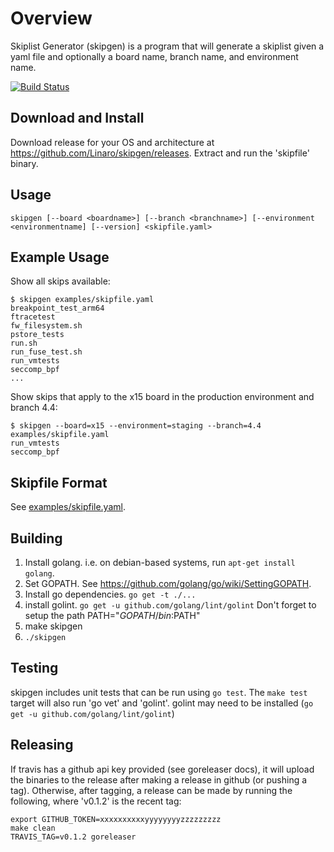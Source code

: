 # Overview

Skiplist Generator (skipgen) is a program that will generate a skiplist given a
yaml file and optionally a board name, branch name, and environment name.

[![Build Status](https://travis-ci.org/Linaro/skipgen.svg?branch=master)](https://travis-ci.org/Linaro/skipgen)

## Download and Install

Download release for your OS and architecture at
https://github.com/Linaro/skipgen/releases. Extract and run the 'skipfile'
binary.

## Usage

    skipgen [--board <boardname>] [--branch <branchname>] [--environment <environmentname] [--version] <skipfile.yaml>

## Example Usage

Show all skips available:

    $ skipgen examples/skipfile.yaml
    breakpoint_test_arm64
    ftracetest
    fw_filesystem.sh
    pstore_tests
    run.sh
    run_fuse_test.sh
    run_vmtests
    seccomp_bpf
    ...

Show skips that apply to the x15 board in the production environment and branch 4.4:

    $ skipgen --board=x15 --environment=staging --branch=4.4 examples/skipfile.yaml
    run_vmtests
    seccomp_bpf

## Skipfile Format

See [examples/skipfile.yaml](examples/skipfile.yaml).

## Building

1. Install golang. i.e. on debian-based systems, run `apt-get install golang`.
2. Set GOPATH. See https://github.com/golang/go/wiki/SettingGOPATH.
3. Install go dependencies. `go get -t ./...`
4. install golint. `go get -u github.com/golang/lint/golint`
   Don't forget to setup the path PATH="$GOPATH/bin:$PATH"
5. make skipgen
6. `./skipgen`

## Testing

skipgen includes unit tests that can be run using `go test`. The `make test`
target will also run 'go vet' and 'golint'. golint may need to be installed
(`go get -u github.com/golang/lint/golint`)

## Releasing

If travis has a github api key provided (see goreleaser docs), it will upload
the binaries to the release after making a release in github (or pushing a
tag). Otherwise, after tagging, a release can be made by running the following,
where 'v0.1.2' is the recent tag:

    export GITHUB_TOKEN=xxxxxxxxxxyyyyyyyyzzzzzzzzz
    make clean
    TRAVIS_TAG=v0.1.2 goreleaser

